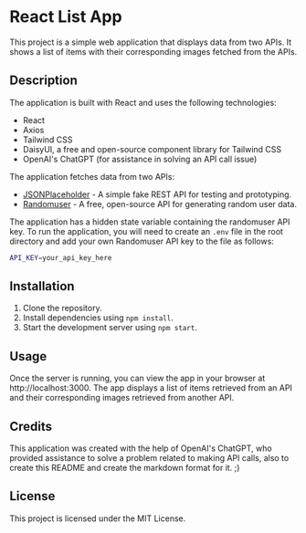 # React List App

This project is a simple web application that displays data from two APIs. It shows a list of items with their corresponding images fetched from the APIs.

## Description

The application is built with React and uses the following technologies:

- React
- Axios
- Tailwind CSS
- DaisyUI, a free and open-source component library for Tailwind CSS
- OpenAI's ChatGPT (for assistance in solving an API call issue)

The application fetches data from two APIs:

- [JSONPlaceholder](https://jsonplaceholder.typicode.com/) - A simple fake REST API for testing and prototyping.
- [Randomuser](https://randomuser.me/) - A free, open-source API for generating random user data.

The application has a hidden state variable containing the randomuser API key. To run the application, you will need to create an `.env` file in the root directory and add your own Randomuser API key to the file as follows:

```sh
API_KEY=your_api_key_here
```

## Installation

1. Clone the repository.
2. Install dependencies using `npm install`.
3. Start the development server using `npm start`.

## Usage

Once the server is running, you can view the app in your browser at http://localhost:3000. The app displays a list of items retrieved from an API and their corresponding images retrieved from another API.

## Credits

This application was created with the help of OpenAI's ChatGPT, who provided assistance to solve a problem related to making API calls, also to create this README and create the markdown format for it. ;)

## License

This project is licensed under the MIT License.
